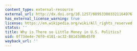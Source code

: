 ```yaml
---
content_type: external-resource
external_url: http://dx.doi.org/10.1257/089533003321164976
has_external_license_warning: true
license: https://en.wikipedia.org/wiki/All_rights_reserved
status: ''
title: Why is There so Little Money in U.S. Politics?
uid: 0f734e4e-76f0-4101-ac32-881d3d8b45f0
wayback_url: ''
---
```

